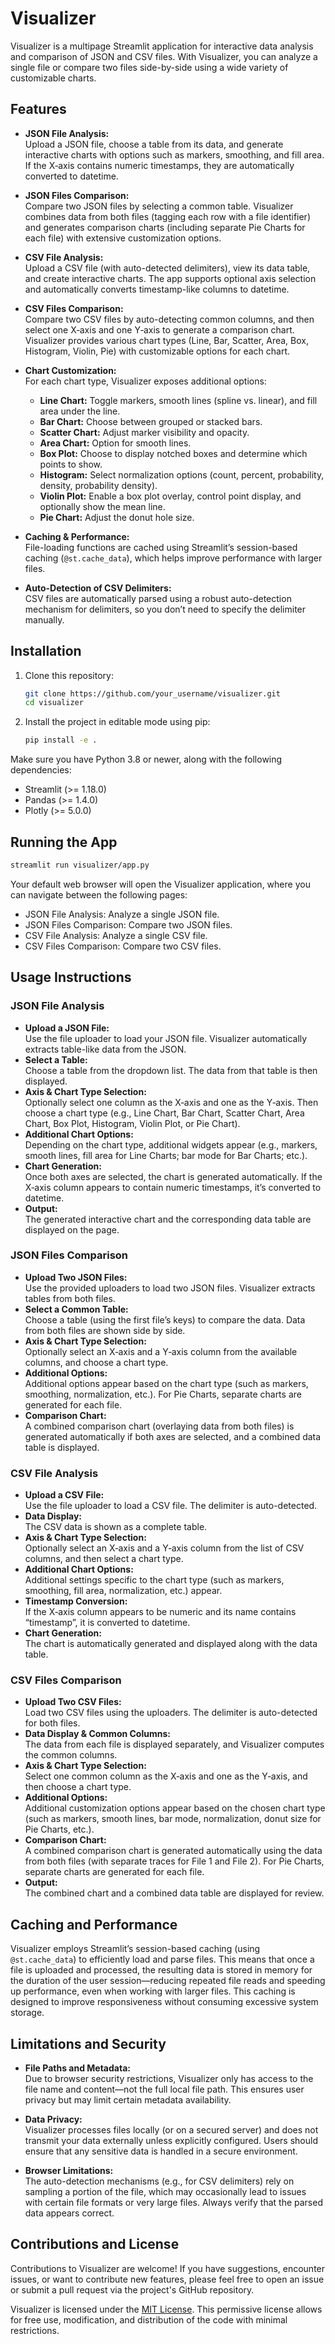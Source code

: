 # Visualizer

Visualizer is a multipage Streamlit application for interactive data analysis and comparison of JSON and CSV files. With Visualizer, you can analyze a single file or compare two files side-by-side using a wide variety of customizable charts.

## Features

- **JSON File Analysis:**  
  Upload a JSON file, choose a table from its data, and generate interactive charts with options such as markers, smoothing, and fill area. If the X‑axis contains numeric timestamps, they are automatically converted to datetime.

- **JSON Files Comparison:**  
  Compare two JSON files by selecting a common table. Visualizer combines data from both files (tagging each row with a file identifier) and generates comparison charts (including separate Pie Charts for each file) with extensive customization options.

- **CSV File Analysis:**  
  Upload a CSV file (with auto-detected delimiters), view its data table, and create interactive charts. The app supports optional axis selection and automatically converts timestamp-like columns to datetime.

- **CSV Files Comparison:**  
  Compare two CSV files by auto-detecting common columns, and then select one X‑axis and one Y‑axis to generate a comparison chart. Visualizer provides various chart types (Line, Bar, Scatter, Area, Box, Histogram, Violin, Pie) with customizable options for each chart.

- **Chart Customization:**  
  For each chart type, Visualizer exposes additional options:
  - **Line Chart:** Toggle markers, smooth lines (spline vs. linear), and fill area under the line.
  - **Bar Chart:** Choose between grouped or stacked bars.
  - **Scatter Chart:** Adjust marker visibility and opacity.
  - **Area Chart:** Option for smooth lines.
  - **Box Plot:** Choose to display notched boxes and determine which points to show.
  - **Histogram:** Select normalization options (count, percent, probability, density, probability density).
  - **Violin Plot:** Enable a box plot overlay, control point display, and optionally show the mean line.
  - **Pie Chart:** Adjust the donut hole size.

- **Caching & Performance:**  
  File-loading functions are cached using Streamlit’s session-based caching (`@st.cache_data`), which helps improve performance with larger files.

- **Auto-Detection of CSV Delimiters:**  
  CSV files are automatically parsed using a robust auto-detection mechanism for delimiters, so you don’t need to specify the delimiter manually.

## Installation

1. Clone this repository:

   ```bash
   git clone https://github.com/your_username/visualizer.git
   cd visualizer
   ```
2. Install the project in editable mode using pip:
   ```bash
   pip install -e .
   ```
Make sure you have Python 3.8 or newer, along with the following dependencies:
   * Streamlit (>= 1.18.0)
   * Pandas (>= 1.4.0)
   * Plotly (>= 5.0.0)

## Running the App
   ```bash
   streamlit run visualizer/app.py
   ```
Your default web browser will open the Visualizer application, where you can navigate between the following pages:

* JSON File Analysis: Analyze a single JSON file.
* JSON Files Comparison: Compare two JSON files.
* CSV File Analysis: Analyze a single CSV file.
* CSV Files Comparison: Compare two CSV files.

## Usage Instructions

### JSON File Analysis
- **Upload a JSON File:**  
  Use the file uploader to load your JSON file. Visualizer automatically extracts table-like data from the JSON.
- **Select a Table:**  
  Choose a table from the dropdown list. The data from that table is then displayed.
- **Axis & Chart Type Selection:**  
  Optionally select one column as the X‑axis and one as the Y‑axis. Then choose a chart type (e.g., Line Chart, Bar Chart, Scatter Chart, Area Chart, Box Plot, Histogram, Violin Plot, or Pie Chart).
- **Additional Chart Options:**  
  Depending on the chart type, additional widgets appear (e.g., markers, smooth lines, fill area for Line Charts; bar mode for Bar Charts; etc.).
- **Chart Generation:**  
  Once both axes are selected, the chart is generated automatically. If the X‑axis column appears to contain numeric timestamps, it’s converted to datetime.
- **Output:**  
  The generated interactive chart and the corresponding data table are displayed on the page.

### JSON Files Comparison
- **Upload Two JSON Files:**  
  Use the provided uploaders to load two JSON files. Visualizer extracts tables from both files.
- **Select a Common Table:**  
  Choose a table (using the first file’s keys) to compare the data. Data from both files are shown side by side.
- **Axis & Chart Type Selection:**  
  Optionally select an X‑axis and a Y‑axis column from the available columns, and choose a chart type.
- **Additional Options:**  
  Additional options appear based on the chart type (such as markers, smoothing, normalization, etc.). For Pie Charts, separate charts are generated for each file.
- **Comparison Chart:**  
  A combined comparison chart (overlaying data from both files) is generated automatically if both axes are selected, and a combined data table is displayed.

### CSV File Analysis
- **Upload a CSV File:**  
  Use the file uploader to load a CSV file. The delimiter is auto-detected.
- **Data Display:**  
  The CSV data is shown as a complete table.
- **Axis & Chart Type Selection:**  
  Optionally select an X‑axis and a Y‑axis column from the list of CSV columns, and then select a chart type.
- **Additional Chart Options:**  
  Additional settings specific to the chart type (such as markers, smoothing, fill area, normalization, etc.) appear.
- **Timestamp Conversion:**  
  If the X‑axis column appears to be numeric and its name contains “timestamp”, it is converted to datetime.
- **Chart Generation:**  
  The chart is automatically generated and displayed along with the data table.

### CSV Files Comparison
- **Upload Two CSV Files:**  
  Load two CSV files using the uploaders. The delimiter is auto-detected for both files.
- **Data Display & Common Columns:**  
  The data from each file is displayed separately, and Visualizer computes the common columns.
- **Axis & Chart Type Selection:**  
  Select one common column as the X‑axis and one as the Y‑axis, and then choose a chart type.
- **Additional Options:**  
  Additional customization options appear based on the chosen chart type (such as markers, smooth lines, bar mode, normalization, donut size for Pie Charts, etc.).
- **Comparison Chart:**  
  A combined comparison chart is generated automatically using the data from both files (with separate traces for File 1 and File 2). For Pie Charts, separate charts are generated for each file.
- **Output:**  
  The combined chart and a combined data table are displayed for review.
## Caching and Performance

Visualizer employs Streamlit’s session-based caching (using `@st.cache_data`) to efficiently load and parse files. This means that once a file is uploaded and processed, the resulting data is stored in memory for the duration of the user session—reducing repeated file reads and speeding up performance, even when working with larger files. This caching is designed to improve responsiveness without consuming excessive system storage.

## Limitations and Security

- **File Paths and Metadata:**  
  Due to browser security restrictions, Visualizer only has access to the file name and content—not the full local file path. This ensures user privacy but may limit certain metadata availability.

- **Data Privacy:**  
  Visualizer processes files locally (or on a secured server) and does not transmit your data externally unless explicitly configured. Users should ensure that any sensitive data is handled in a secure environment.

- **Browser Limitations:**  
  The auto-detection mechanisms (e.g., for CSV delimiters) rely on sampling a portion of the file, which may occasionally lead to issues with certain file formats or very large files. Always verify that the parsed data appears correct.

## Contributions and License

Contributions to Visualizer are welcome! If you have suggestions, encounter issues, or want to contribute new features, please feel free to open an issue or submit a pull request via the project's GitHub repository.

Visualizer is licensed under the [MIT License](LICENSE). This permissive license allows for free use, modification, and distribution of the code with minimal restrictions.
